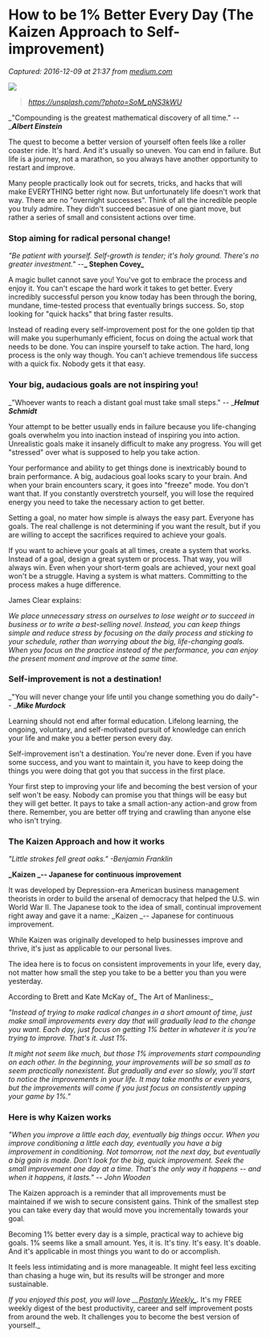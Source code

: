 # How to be 1% Better Every Day (The Kaizen Approach to Self-improvement)

_Captured: 2016-12-09 at 21:37 from [medium.com](https://medium.com/the-mission/get-1-better-every-day-the-kaizen-approach-to-self-improvement-b79c9e045678?source=userActivityShare-c79006fee040-1481315857)_

![](https://cdn-images-1.medium.com/max/2000/1*k8xhCRuhRYHatlxCrOGGMg.jpeg)

> _<https://unsplash.com/?photo=SoM_pNS3kWU>_

_"Compounding is the greatest mathematical discovery of all time." -- _**_Albert Einstein_**

The quest to become a better version of yourself often feels like a roller coaster ride. It's hard. And it's usually so uneven. You can end in failure. But life is a journey, not a marathon, so you always have another opportunity to restart and improve.

Many people practically look out for secrets, tricks, and hacks that will make EVERYTHING better right now. But unfortunately life doesn't work that way. There are no "overnight successes". Think of all the incredible people you truly admire. They didn't succeed becasue of one giant move, but rather a series of small and consistent actions over time.

### Stop aiming for radical personal change!

_"Be patient with yourself. Self-growth is tender; it's holy ground. There's no greater investment." --_**_ Stephen Covey_**

A magic bullet cannot save you! You've got to embrace the process and enjoy it. You can't escape the hard work it takes to get better. Every incredibly successful person you know today has been through the boring, mundane, time-tested process that eventually brings success. So, stop looking for "quick hacks" that bring faster results.

Instead of reading every self-improvement post for the one golden tip that will make you superhumanly efficient, focus on doing the actual work that needs to be done. You can inspire yourself to take action. The hard, long process is the only way though. You can't achieve tremendous life success with a quick fix. Nobody gets it that easy.

### Your big, audacious goals are not inspiring you!

_"Whoever wants to reach a distant goal must take small steps." -- _**_Helmut Schmidt_**

Your attempt to be better usually ends in failure because you life-changing goals overwhelm you into inaction instead of inspiring you into action. Unrealistic goals make it insanely difficult to make any progress. You will get "stressed" over what is supposed to help you take action.

Your performance and ability to get things done is inextricably bound to brain performance. A big, audacious goal looks scary to your brain. And when your brain encounters scary, it goes into "freeze" mode. You don't want that. If you constantly overstretch yourself, you will lose the required energy you need to take the necessary action to get better.

Setting a goal, no mater how simple is always the easy part. Everyone has goals. The real challenge is not determining if you want the result, but if you are willing to accept the sacrifices required to achieve your goals.

If you want to achieve your goals at all times, create a system that works. Instead of a goal, design a great system or process. That way, you will always win. Even when your short-term goals are achieved, your next goal won't be a struggle. Having a system is what matters. Committing to the process makes a huge difference.

James Clear explains:

_We place unnecessary stress on ourselves to lose weight or to succeed in business or to write a best-selling novel. Instead, you can keep things simple and reduce stress by focusing on the daily process and sticking to your schedule, rather than worrying about the big, life-changing goals. When you focus on the practice instead of the performance, you can enjoy the present moment and improve at the same time._

### Self-improvement is not a destination!

_"You will never change your life until you change something you do daily"-- _**_Mike Murdock_**

Learning should not end after formal education. Lifelong learning, the ongoing, voluntary, and self-motivated pursuit of knowledge can enrich your life and make you a better person every day.

Self-improvement isn't a destination. You're never done. Even if you have some success, and you want to maintain it, you have to keep doing the things you were doing that got you that success in the first place.

Your first step to improving your life and becoming the best version of your self won't be easy. Nobody can promise you that things will be easy but they will get better. It pays to take a small action-any action-and grow from there. Remember, you are better off trying and crawling than anyone else who isn't trying.

### The Kaizen Approach and how it works

_"Little strokes fell great oaks." -Benjamin Franklin_

**_Kaizen _-- Japanese for continuous improvement**

It was developed by Depression-era American business management theorists in order to build the arsenal of democracy that helped the U.S. win World War II. The Japanese took to the idea of small, continual improvement right away and gave it a name: _Kaizen _-- Japanese for continuous improvement.

While Kaizen was originally developed to help businesses improve and thrive, it's just as applicable to our personal lives.

The idea here is to focus on consistent improvements in your life, every day, not matter how small the step you take to be a better you than you were yesterday.

According to Brett and Kate McKay of_ The Art of Manliness:_

_"Instead of trying to make radical changes in a short amount of time, just make small improvements every day that will gradually lead to the change you want. Each day, just focus on getting 1% better in whatever it is you're trying to improve. That's it. Just 1%._

_It might not seem like much, but those 1% improvements start compounding on each other. In the beginning, your improvements will be so small as to seem practically nonexistent. But gradually and ever so slowly, you'll start to notice the improvements in your life. It may take months or even years, but the improvements will come if you just focus on consistently upping your game by 1%."_

### Here is why Kaizen works

_"When you improve a little each day, eventually big things occur. When you improve conditioning a little each day, eventually you have a big improvement in conditioning. Not tomorrow, not the next day, but eventually a big gain is made. Don't look for the big, quick improvement. Seek the small improvement one day at a time. That's the only way it happens -- and when it happens, it lasts." -- John Wooden_

The Kaizen approach is a reminder that all improvements must be maintained if we wish to secure consistent gains. Think of the smallest step you can take every day that would move you incrementally towards your goal.

Becoming 1% better every day is a simple, practical way to achieve big goals. 1% seems like a small amount. Yes, it is. It's tiny. It's easy. It's doable. And it's applicable in most things you want to do or accomplish.

It feels less intimidating and is more manageable. It might feel less exciting than chasing a huge win, but its results will be stronger and more sustainable.

_If you enjoyed this post, you will love __[Postanly Weekly_](https://postanly.ongoodbits.com)_. It's my FREE weekly digest of the best productivity, career and self improvement posts from around the web. It challenges you to become the best version of yourself._
